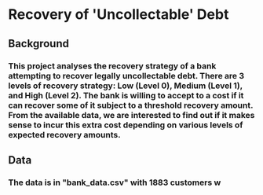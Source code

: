 # Recovery of 'Uncollectable' Debt

## Background

  ### This project analyses the recovery strategy of a bank attempting to recover legally uncollectable debt. There are 3 levels of recovery strategy: Low (Level 0), Medium (Level 1), and High (Level 2). The bank is willing to accept to a cost if it can recover some of it subject to a threshold recovery amount. From the available data, we are interested to find out if it makes sense to incur this extra cost depending on various levels of expected recovery amounts. 

## Data

  ### The data is in "bank_data.csv" with 1883 customers w


